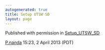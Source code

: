 ```yaml
---
autogenerated: true
title: Setup UTSW SD
layout: page
---
```


Published with permission in [Setup\_UTSW\_SD](Setup_UTSW_SD "wikilink")

[P.nanda](/users/P.nanda "wikilink") 15:23, 2 April 2013 (PDT)
